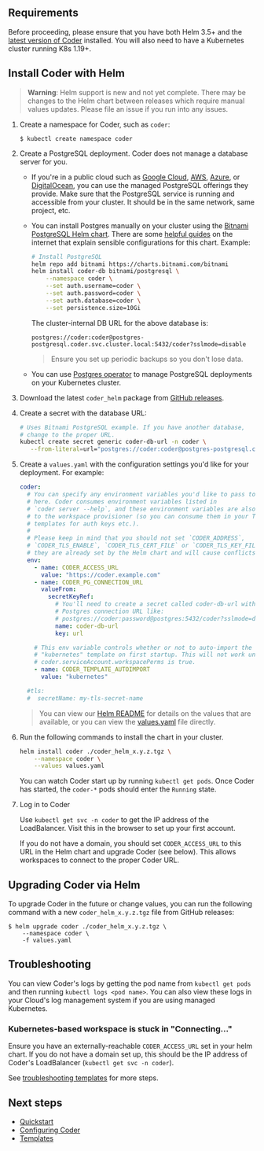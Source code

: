 ## Requirements

Before proceeding, please ensure that you have both Helm 3.5+ and the
[latest version of Coder](https://github.com/coder/coder/releases) installed.
You will also need to have a Kubernetes cluster running K8s 1.19+.

## Install Coder with Helm

> **Warning**: Helm support is new and not yet complete. There may be changes
> to the Helm chart between releases which require manual values updates. Please
> file an issue if you run into any issues.

1. Create a namespace for Coder, such as `coder`:

   ```console
   $ kubectl create namespace coder
   ```

1. Create a PostgreSQL deployment. Coder does not manage a database server for
   you.

   - If you're in a public cloud such as
     [Google Cloud](https://cloud.google.com/sql/docs/postgres/),
     [AWS](https://aws.amazon.com/rds/postgresql/),
     [Azure](https://docs.microsoft.com/en-us/azure/postgresql/), or
     [DigitalOcean](https://www.digitalocean.com/products/managed-databases-postgresql),
     you can use the managed PostgreSQL offerings they provide. Make sure that
     the PostgreSQL service is running and accessible from your cluster. It
     should be in the same network, same project, etc.

   - You can install Postgres manually on your cluster using the
     [Bitnami PostgreSQL Helm chart](https://github.com/bitnami/charts/tree/master/bitnami/postgresql#readme). There are some
     [helpful guides](https://phoenixnap.com/kb/postgresql-kubernetes) on the
     internet that explain sensible configurations for this chart. Example:

     ```sh
     # Install PostgreSQL
     helm repo add bitnami https://charts.bitnami.com/bitnami
     helm install coder-db bitnami/postgresql \
         --namespace coder \
         --set auth.username=coder \
         --set auth.password=coder \
         --set auth.database=coder \
         --set persistence.size=10Gi
     ```

     The cluster-internal DB URL for the above database is:

     ```
     postgres://coder:coder@postgres-postgresql.coder.svc.cluster.local:5432/coder?sslmode=disable
     ```

     > Ensure you set up periodic backups so you don't lose data.

   - You can use
     [Postgres operator](https://github.com/zalando/postgres-operator) to
     manage PostgreSQL deployments on your Kubernetes cluster.

1. Download the latest `coder_helm` package from
   [GitHub releases](https://github.com/coder/coder/releases).

1. Create a secret with the database URL:

   ```sh
   # Uses Bitnami PostgreSQL example. If you have another database,
   # change to the proper URL.
   kubectl create secret generic coder-db-url -n coder \
      --from-literal=url="postgres://coder:coder@postgres-postgresql.coder.svc.cluster.local:5432/coder?sslmode=disable"
   ```

1. Create a `values.yaml` with the configuration settings you'd like for your
   deployment. For example:

   ```yaml
   coder:
     # You can specify any environment variables you'd like to pass to Coder
     # here. Coder consumes environment variables listed in
     # `coder server --help`, and these environment variables are also passed
     # to the workspace provisioner (so you can consume them in your Terraform
     # templates for auth keys etc.).
     #
     # Please keep in mind that you should not set `CODER_ADDRESS`,
     # `CODER_TLS_ENABLE`, `CODER_TLS_CERT_FILE` or `CODER_TLS_KEY_FILE` as
     # they are already set by the Helm chart and will cause conflicts.
     env:
       - name: CODER_ACCESS_URL
         value: "https://coder.example.com"
       - name: CODER_PG_CONNECTION_URL
         valueFrom:
           secretKeyRef:
             # You'll need to create a secret called coder-db-url with your
             # Postgres connection URL like:
             # postgres://coder:password@postgres:5432/coder?sslmode=disable
             name: coder-db-url
             key: url

       # This env variable controls whether or not to auto-import the
       # "kubernetes" template on first startup. This will not work unless
       # coder.serviceAccount.workspacePerms is true.
       - name: CODER_TEMPLATE_AUTOIMPORT
         value: "kubernetes"

     #tls:
     #  secretName: my-tls-secret-name
   ```

   > You can view our
   > [Helm README](https://github.com/coder/coder/blob/main/helm#readme) for
   > details on the values that are available, or you can view the
   > [values.yaml](https://github.com/coder/coder/blob/main/helm/values.yaml)
   > file directly.

1. Run the following commands to install the chart in your cluster.

   ```sh
   helm install coder ./coder_helm_x.y.z.tgz \
       --namespace coder \
       --values values.yaml
   ```

   You can watch Coder start up by running `kubectl get pods`. Once Coder has
   started, the `coder-*` pods should enter the `Running` state.

1. Log in to Coder

   Use `kubectl get svc -n coder` to get the IP address of the
   LoadBalancer. Visit this in the browser to set up your first account.

   If you do not have a domain, you should set `CODER_ACCESS_URL`
   to this URL in the Helm chart and upgrade Coder (see below).
   This allows workspaces to connect to the proper Coder URL.

## Upgrading Coder via Helm

To upgrade Coder in the future or change values,
you can run the following command with a new `coder_helm_x.y.z.tgz` file from GitHub releases:

```console
$ helm upgrade coder ./coder_helm_x.y.z.tgz \
    --namespace coder \
    -f values.yaml
```

## Troubleshooting

You can view Coder's logs by getting the pod name from `kubectl get pods` and then running `kubectl logs <pod name>`. You can also
view these logs in your
Cloud's log management system if you are using managed Kubernetes.

### Kubernetes-based workspace is stuck in "Connecting..."

Ensure you have an externally-reachable `CODER_ACCESS_URL` set in your helm chart. If you do not have a domain set up,
this should be the IP address of Coder's LoadBalancer (`kubectl get svc -n coder`).

See [troubleshooting templates](../templates.md#creating-and-troubleshooting-templates) for more steps.

## Next steps

- [Quickstart](../quickstart.md)
- [Configuring Coder](../admin/configure.md)
- [Templates](../templates.md)
